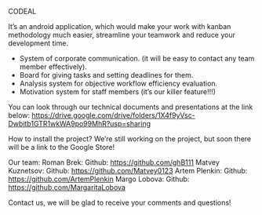 CODEAL

  It’s an android application, which would make your work with kanban methodology much easier, streamline your teamwork and reduce your development time. 

  - System of corporate communication. (it will be easy to contact any team member effectively). 
  - Board for giving tasks and setting deadlines for them.
  - Analysis system for objective workflow efficiency evaluation.
  - Motivation system for staff members (it’s our killer feature!!!)

You can look through our technical documents and presentations at the link below: 
  https://drive.google.com/drive/folders/1X4f9yVsc-Dwbitb1GTR1wkWA9po99MhR?usp=sharing

How to install the project?
  We’re still working on the project, but soon there will be a link to the Google Store!

Our team:
  Roman Brek:
    Github: https://github.com/ghB111
  Matvey Kuznetsov:
    Github: https://github.com/Matvey0123 
  Artem Plenkin: 
    Github: https://github.com/ArtemPlenkin 
  Margo Lobova:
    Github: https://github.com/MargaritaLobova 

Contact us, we will be glad to receive your comments and questions!
